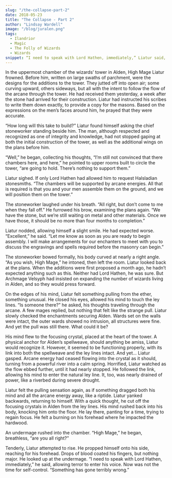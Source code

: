 ```yaml
---
slug: "/the-collapse-part-2"
date: 2018-05-23
title: "The Collapse - Part 2"
author: "Lindsay Wardell"
image: "/blog/juralen.png"
tags:
  - Ilandrior
  - Magic
  - The Folly of Wizards
  - Wizards
snippet: “I need to speak with Lord Hathen, immediately,” Liatur said, allowing terror to enter his voice. Now was not the time for self-control. “Something has gone terribly wrong.”
---
```

In the uppermost chamber of the wizards’ tower in Alden, High Mage Liatur frowned. Before him, written on large swaths of parchment, were the designs for the additions to the tower. They jutted off into open air; some curving upward, others sideways, but all with the intent to follow the flow of the arcane through the tower. He had received them yesterday, a week after the stone had arrived for their construction. Liatur had instructed his scribes to write them down exactly, to provide a copy for the masons. Based on the expressions on the men’s faces around him, he prayed that they were accurate.

“How long will this take to build?” Liatur found himself asking the chief stoneworker standing beside him. The man, although respected and recognized as one of integrity and knowledge, had not stopped gaping at both the initial construction of the tower, as well as the additional wings on the plans before him.

“Well,” he began, collecting his thoughts, “I’m still not convinced that there chambers here, and here,” he pointed to upper rooms built to circle the tower, “are going to hold. There’s nothing to support them.”

Liatur sighed. If only Lord Hathen had allowed him to request Halsladian stonesmiths. “The chambers will be supported by arcane energies. All that is required is that you and your men assemble them on the ground, and we will position them on the tower.”

The stoneworker laughed under his breath. “All right, but don’t come to me when they fall off.” He furrowed his brow, examining the plans again. “We have the stone, but we’re still waiting on metal and other materials. Once we have those, it should be no more than four months to completion.”

Liatur nodded, allowing himself a slight smile. He had expected worse. “Excellent,” he said. “Let me know as soon as you are ready to begin assembly. I will make arrangements for our enchanters to meet with you to discuss the engravings and spells required before the masonry can begin.”

The stoneworker bowed formally, his body curved at nearly a right angle. “As you wish, High Mage,” he intoned, then left the room. Liatur looked back at the plans. When the additions were first proposed a month ago, he hadn’t expected anything such as this. Neither had Lord Hathen, he was sure. But Archmage Velsyph had insisted on expanding the number of wizards living in Alden, and so they would press forward.

On the edges of his mind, Liatur felt something pulling from the ether, something unusual. He closed his eyes, allowed his mind to touch the ley lines. “Is someone there?” he asked, his thoughts traveling through the arcane. A few mages replied, but nothing that felt like the strange pull. Liatur slowly checked the enchantments securing Alden. Wards set on the walls were intact, the outer wards showed no intrusion, all structures were fine. And yet the pull was still there. What could it be?

His mind flew to the focusing crystal, placed at the heart of the tower. A physical anchor for Alden’s spellweave, should anything be amiss, Liatur would recognize it. However, it seemed to be functioning properly, with its link into both the spellweave and the ley lines intact. And yet… Liatur gasped. Arcane energy had ceased flowing into the crystal as it should, turning from a powerful river into a calm spring. Horrified, Liatur watched as the flow ebbed further, until it had nearly stopped. He followed the link, allowing his mind to enter the natural ley line. It, too, was nearly drained of power, like a riverbed during severe drought.

Liatur felt the pulling sensation again, as if something dragged both his mind and all the arcane energy away, like a riptide. Liatur yanked backwards, returning to himself. With a quick thought, he cut off the focusing crystals in Alden from the ley lines. His mind rushed back into his body, knocking him onto the floor. He lay there, panting for a time, trying to regain focus. He felt a burning on his forehead where he impacted the hardwood.

An undermage rushed into the chamber. “High Mage,” he began, breathless, “are you all right?”

Tenderly, Liatur attempted to rise. He propped himself onto his side, reaching for his forehead. Drops of blood coated his fingers, but nothing major. He looked up at the undermage. “I need to speak with Lord Hathen, immediately,” he said, allowing terror to enter his voice. Now was not the time for self-control. “Something has gone terribly wrong.”